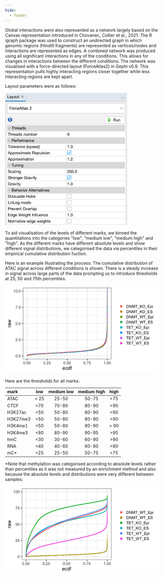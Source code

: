 ```yaml
---
hide:
  - footer
---
```


Global interactions were also represented as a network largely based on the Canvas representation introduced in Chovanec, Collier et al., 2021.  The R igraph package was used to construct an undirected graph in which genomic regions (HindIII fragments) are represented as vertices/nodes and interactions are represented as edges. A combined network was produced using all significant interactions in any of the conditions. This allows for changes in interactions between the different conditions. The network was visualised with a force-directed layout (ForceAtlas2) in Gephi v0.9. This representation pulls highly interacting regions closer together while less interacting regions are kept apart.

Layout parameters were as follows:

![Gephi layout parameters](images/Gephi_parameters.png)

To aid visualisation of the levels of different marks, we binned the quantitations into the categories "low", "medium low", "medium high" and "high". As the different marks have different absolute levels and show different signal distributions, we categorised the data via percentiles in their empirical cumulative distribution fuction.

Here is an example illustrating the process: The cumulative distribution of ATAC signal across different conditions is shown. There is a steady increase in signal across large parts of the data prompting us to introduce thresholds at 25, 50 and 75th percentiles.

![ecdf ATAC example](images/ecdf_ATAC_example.png)

Here are the thresholds for all marks:

| mark | low | medium low | medium high | high |
|:---|:---:|:---:|:---:|:---:|
| ATAC | < 25 | 25-50 | 50-75| >75 |
| CTCF | <70 | 70-80| 80-90| >90
| H3K27ac | <50 | 50-80 | 80-90 | >90 |
| H3K27me3 | <50 | 50-80 | 80-90 | >90 |
| H3K4me1 | <50 | 50-80 | 80-90 | > 90 |
| H3K4me3 | <80 | 80-90 | 90-95 | >95 |
| hmC | <30 | 30-60 | 60-90 | >90 |
| RNA | <40 | 40-60 | 60-80| >80 |
| mC* | <25 | 25-50 | 50-75 | >75 |


*Note that methylation was categorised according to absolute levels rather than percentiles as it was not measured by an enrichment method and also because the absolute levels and distributions were very different between samples:

![ecdf mC example](images/ecdf_mC_example.png)


